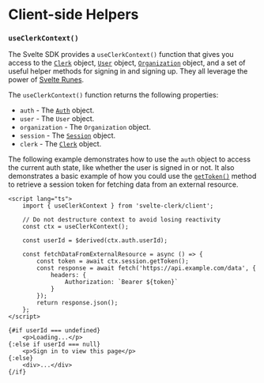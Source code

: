 # Client-side Helpers

### `useClerkContext()`

The Svelte SDK provides a `useClerkContext()` function that gives you access to the [`Clerk`](https://clerk.com/docs/references/javascript/clerk) object, [`User`](https://clerk.com/docs/references/javascript/user) object, [`Organization`](https://clerk.com/docs/references/javascript/organization) object, and a set of useful helper methods for signing in and signing up. They all leverage the power of [Svelte Runes](https://svelte.dev/blog/runes).

The `useClerkContext()` function returns the following properties:

- `auth` - The [`Auth`](https://clerk.com/docs/references/javascript/auth) object.
- `user` - The `User` object.
- `organization` - The `Organization` object.
- `session` - The [`Session`](https://clerk.com/docs/references/javascript/session) object.
- `clerk` - The [`Clerk`](https://clerk.com/docs/references/javascript/clerk/clerk) object.

The following example demonstrates how to use the `auth` object to access the current auth state, like whether the user is signed in or not. It also demonstrates a basic example of how you could use the [`getToken()`](https://clerk.com/docs/references/javascript/session#get-token) method to retrieve a session token for fetching data from an external resource.

```svelte
<script lang="ts">
	import { useClerkContext } from 'svelte-clerk/client';

	// Do not destructure context to avoid losing reactivity
	const ctx = useClerkContext();

	const userId = $derived(ctx.auth.userId);

	const fetchDataFromExternalResource = async () => {
		const token = await ctx.session.getToken();
		const response = await fetch('https://api.example.com/data', {
			headers: {
				Authorization: `Bearer ${token}`
			}
		});
		return response.json();
	};
</script>

{#if userId === undefined}
	<p>Loading...</p>
{:else if userId === null}
	<p>Sign in to view this page</p>
{:else}
	<div>...</div>
{/if}
```

